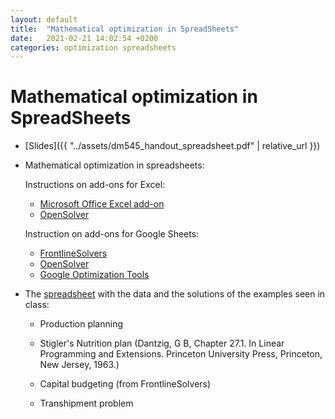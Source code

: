```yaml
---
layout: default
title:  "Mathematical optimization in SpreadSheets"
date:   2021-02-21 14:02:54 +0200
categories: optimization spreadsheets
---
```


# Mathematical optimization in SpreadSheets



- [Slides]({{ "../assets/dm545_handout_spreadsheet.pdf" | relative_url }})

- Mathematical optimization in spreadsheets:

	Instructions on add-ons for Excel:

	- [Microsoft Office Excel add-on](https://support.office.com/en-gb/article/Load-the-Solver-Add-in-in-Excel-612926fc-d53b-46b4-872c-e24772f078ca?ui=en-US&rs=en-GB&ad=GB)
	- [OpenSolver](https://opensolver.org/)


	Instruction on add-ons for Google Sheets:


	- [FrontlineSolvers](https://workspace.google.com/marketplace/app/solver/539454054595)
	- [OpenSolver](https://opensolver.org/opensolver-for-google-sheets/)
	- [Google Optimization Tools](https://developers.google.com/optimization/lp/lp)

- The
[spreadsheet](https://docs.google.com/spreadsheets/d/1yWCM0e-qjshjL0IHv8KbbM2csX-Lvi-Wl3nM707f6ac/edit?usp=sharing)
with the data and the solutions of the examples seen in class:

	- Production planning

	- Stigler's Nutrition plan (Dantzig, G B, Chapter 27.1. In Linear Programming and Extensions.
Princeton University Press, Princeton, New Jersey, 1963.)

	- Capital budgeting (from FrontlineSolvers)

   - Transhipment problem

<!-- https://www.solver.com/optimization-solutions-corporate-finance-examples -->




